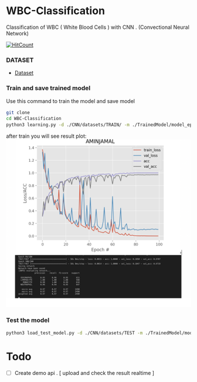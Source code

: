 # WBC-Classification
Classification of WBC ( White Blood Cells ) with CNN . (Convectional Neural Network)


[![HitCount](http://hits.dwyl.com/includeamin/WBC-Classification.svg)](http://hits.dwyl.com/includeamin/WBC-Classification)

### DATASET
-  [Dataset](https://www.kaggle.com/paultimothymooney/blood-cells/kernels?sortBy=relevance&group=everyone&search=includeamin&page=1&pageSize=20&datasetId=9232)
### Train and save trained model
Use this command to train the model and save model
```bash
git clone 
cd WBC-Classification
python3 learning.py -d ./CNN/datasets/TRAIN/ -m ./TrainedModel/model_epoch_100.hdf5
```
after train you will see result plot:
![](image.png)

### Test the model
```bash
python3 load_test_model.py -d ./CNN/datasets/TEST -m ./TrainedModel/model_epoch_100.hdf5
```

# Todo
- [ ] Create demo api . [ upload and check the result realtime ]
